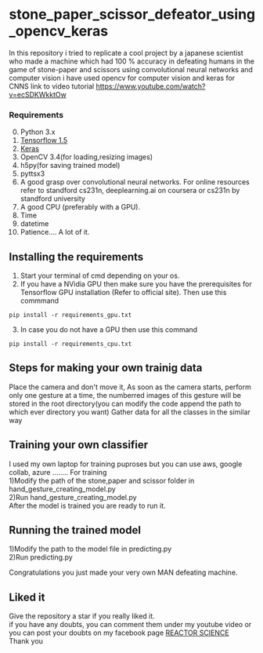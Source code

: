 # stone_paper_scissor_defeator_using_opencv_keras
In this repository i tried to replicate a cool project by a japanese scientist who made a machine which had 100 % accuracy in defeating humans in the game of stone-paper and scissors using convolutional neural networks and computer vision
i have used opencv for computer vision and keras for CNNS
link to video tutorial https://www.youtube.com/watch?v=ecSDKWkktOw

### Requirements
0. Python 3.x
1. <a href="https://tensorflow.org">Tensorflow 1.5</a>
2. <a href="https://keras.io">Keras</a>
3. OpenCV 3.4(for loading,resizing images)
4. h5py(for saving trained model)
5. pyttsx3
6. A good grasp over convolutional neural networks. For online resources refer to standford cs231n, deeplearning.ai on coursera or cs231n by standford university
7. A good CPU (preferably with a GPU).
8. Time
9. datetime
10. Patience.... A lot of it.

## Installing the requirements
1. Start your terminal of cmd depending on your os.
  2. If you have a NVidia GPU then make sure you have the prerequisites for Tensorflow GPU installation (Refer to official site). Then use this commmand

    pip install -r requirements_gpu.txt

  3. In case you do not have a GPU then use this command

    pip install -r requirements_cpu.txt

## Steps for making your own trainig data
Place the camera and don't move it, As soon as the camera starts, perform only one gesture at a time, the numberred images of this gesture will be stored in the root directory(you can modify the code append the path to which ever directory you want)
Gather data for all the classes in the similar way

## Training your own classifier
I used my own laptop for training puproses but you can use aws, google collab, azure ........
For training<br> 
1)Modify the path of the stone,paper and scissor folder in hand_gesture_creating_model.py <br>
2)Run hand_gesture_creating_model.py <br>
After the model is trained you are ready to run it.

## Running the trained model
1)Modify the path to the model file in predicting.py<br>
2)Run predicting.py

Congratulations you just made your very own MAN defeating machine.<br>


## Liked it
Give the repository a star if you really liked  it.<br>
if you have any doubts, you can comment them under my youtube video or you can post your doubts on my facebook page 
<a href="https://www.facebook.com/reactorscience/">REACTOR SCIENCE</a>
<br> 
Thank you
